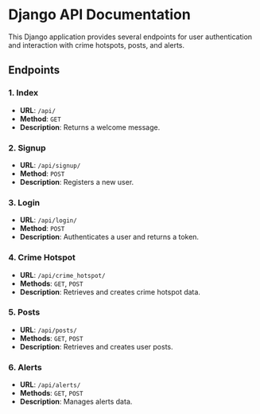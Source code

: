 # Django API Documentation

This Django application provides several endpoints for user authentication and interaction with crime hotspots, posts, and alerts.

## Endpoints

### 1. Index
- **URL**: `/api/`
- **Method**: `GET`
- **Description**: Returns a welcome message.

### 2. Signup
- **URL**: `/api/signup/`
- **Method**: `POST`
- **Description**: Registers a new user.

### 3. Login
- **URL**: `/api/login/`
- **Method**: `POST`
- **Description**: Authenticates a user and returns a token.

### 4. Crime Hotspot
- **URL**: `/api/crime_hotspot/`
- **Methods**: `GET`, `POST`
- **Description**: Retrieves and creates crime hotspot data.

### 5. Posts
- **URL**: `/api/posts/`
- **Methods**: `GET`, `POST`
- **Description**: Retrieves and creates user posts.

### 6. Alerts
- **URL**: `/api/alerts/`
- **Methods**: `GET`, `POST`
- **Description**: Manages alerts data.
